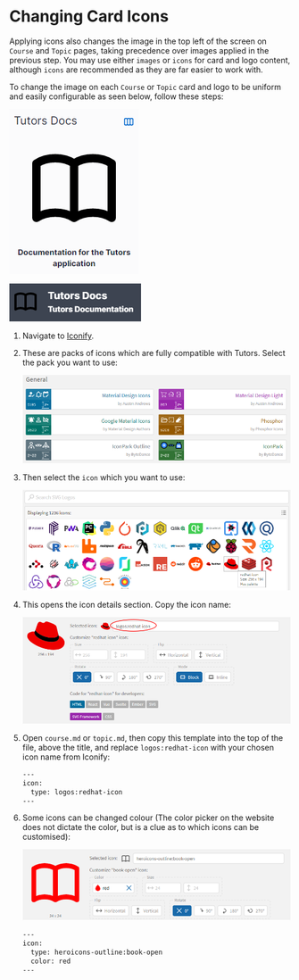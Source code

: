 # Changing Card Icons

 Applying icons also changes the image in the top left of the screen on `Course` and `Topic` pages, taking precedence over images applied in the previous step. You may use either `images` or `icons` for card and logo content, although `icons` are recommended as they are far easier to work with.

 To change the image on each `Course` or `Topic` card and logo to be uniform and easily configurable as seen below, follow these steps:

![Card Image](img/bookcard.png)

![Top Left Icon](img/topleft.png)

1. Navigate to [Iconify](https://icon-sets.iconify.design/).

2. These are packs of icons which are fully compatible with Tutors. Select the pack you want to use:

    ![Icon Packs](img/packs.png)

3. Then select the `icon` which you want to use:

    ![Logo Icons](img/rhicon.png)

4. This opens the icon details section. Copy the icon name:

    ![Red Hat Icon](img/rhdeets.png)

5. Open `course.md` or `topic.md`, then copy this template into the top of the file, above the title, and replace `logos:redhat-icon` with your chosen icon name from Iconify:
    ~~~
    ---
    icon:
      type: logos:redhat-icon
    ---
    ~~~

6. Some icons can be changed colour (The color picker on the website does not dictate the color, but is a clue as to which icons can be customised):

    ![Coloured Icon](img/color.png)

    ~~~
    ---
    icon:
      type: heroicons-outline:book-open
      color: red
    ---   
    ~~~ 

